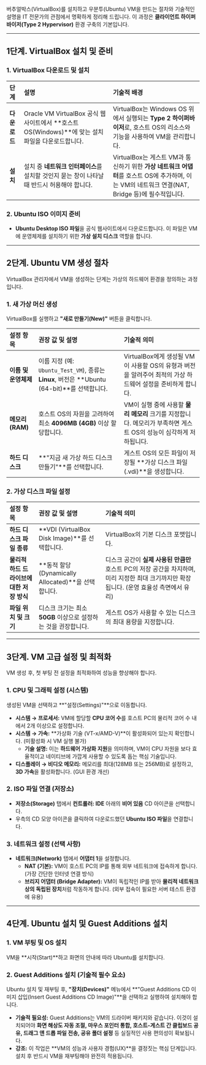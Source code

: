 버추얼박스(VirtualBox)를 설치하고 우분투(Ubuntu) VM을 만드는 절차와 기술적인 설명을 IT 전문가의 관점에서 명확하게 정리해 드립니다. 이 과정은 **클라이언트 하이퍼바이저(Type 2 Hypervisor)** 환경 구축의 기본입니다.

---

## 1단계. VirtualBox 설치 및 준비

### 1. VirtualBox 다운로드 및 설치

| 단계 | 설명 | 기술적 배경 |
| :--- | :--- | :--- |
| **다운로드** | Oracle VM VirtualBox 공식 웹사이트에서 **호스트 OS(Windows)**에 맞는 설치 파일을 다운로드합니다. | VirtualBox는 Windows OS 위에서 실행되는 **Type 2 하이퍼바이저**로, 호스트 OS의 리소스와 기능을 사용하여 VM을 관리합니다. |
| **설치** | 설치 중 **네트워크 인터페이스**를 설치할 것인지 묻는 창이 나타날 때 반드시 허용해야 합니다. | VirtualBox는 게스트 VM과 통신하기 위한 **가상 네트워크 어댑터**를 호스트 OS에 추가하며, 이는 VM의 네트워크 연결(NAT, Bridge 등)에 필수적입니다. |

### 2. Ubuntu ISO 이미지 준비

* **Ubuntu Desktop ISO 파일**을 공식 웹사이트에서 다운로드합니다. 이 파일은 VM에 운영체제를 설치하기 위한 **가상 설치 디스크** 역할을 합니다.

---

## 2단계. Ubuntu VM 생성 절차

VirtualBox 관리자에서 VM을 생성하는 단계는 가상의 하드웨어 환경을 정의하는 과정입니다.

### 1. 새 가상 머신 생성

VirtualBox를 실행하고 **"새로 만들기(New)"** 버튼을 클릭합니다.

| 설정 항목 | 권장 값 및 설명 | 기술적 의미 |
| :--- | :--- | :--- |
| **이름 및 운영체제** | 이름 지정 (예: `Ubuntu_Test_VM`), 종류는 **Linux**, 버전은 **Ubuntu (64-bit)**를 선택합니다. | VirtualBox에게 생성될 VM이 사용할 OS의 유형과 버전을 알려주어 최적의 가상 하드웨어 설정을 준비하게 합니다. |
| **메모리(RAM)** | 호스트 OS의 자원을 고려하여 최소 **4096MB (4GB)** 이상 할당합니다. | VM이 실행 중에 사용할 **물리 메모리** 크기를 지정합니다. 메모리가 부족하면 게스트 OS의 성능이 심각하게 저하됩니다. |
| **하드 디스크** | **"지금 새 가상 하드 디스크 만들기"**를 선택합니다. | 게스트 OS의 모든 파일이 저장될 **가상 디스크 파일(.vdi)**을 생성합니다. |

### 2. 가상 디스크 파일 설정

| 설정 항목 | 권장 값 및 설명 | 기술적 의미 |
| :--- | :--- | :--- |
| **하드 디스크 파일 종류** | **VDI (VirtualBox Disk Image)**를 선택합니다. | VirtualBox의 기본 디스크 포맷입니다. |
| **물리적 하드 드라이브에 대한 저장 방식** | **동적 할당(Dynamically Allocated)**을 선택합니다. | 디스크 공간이 **실제 사용된 만큼만** 호스트 PC의 저장 공간을 차지하며, 미리 지정한 최대 크기까지만 확장됩니다. (운영 효율성 측면에서 유리) |
| **파일 위치 및 크기** | 디스크 크기는 최소 **50GB** 이상으로 설정하는 것을 권장합니다. | 게스트 OS가 사용할 수 있는 디스크의 최대 용량을 지정합니다. |

---

## 3단계. VM 고급 설정 및 최적화

VM 생성 후, 첫 부팅 전 설정을 최적화하여 성능을 향상해야 합니다.

### 1. CPU 및 그래픽 설정 (시스템)

생성된 VM을 선택하고 **"설정(Settings)"**으로 이동합니다.

* **시스템 → 프로세서:** VM에 할당할 **CPU 코어 수**를 호스트 PC의 물리적 코어 수 내에서 2개 이상으로 설정합니다.
* **시스템 → 가속:** **가상화 기술 (VT-x/AMD-V)**이 활성화되어 있는지 확인합니다. (미활성화 시 VM 실행 불가)
    * **기술 설명:** 이는 **하드웨어 가상화 지원**을 의미하며, VM이 CPU 자원을 보다 효율적이고 네이티브에 가깝게 사용할 수 있도록 돕는 핵심 기술입니다.
* **디스플레이 → 비디오 메모리:** 메모리를 최대(128MB 또는 256MB)로 설정하고, **3D 가속**을 활성화합니다. (GUI 환경 개선)

### 2. ISO 파일 연결 (저장소)

* **저장소(Storage)** 탭에서 **컨트롤러: IDE** 아래의 **비어 있음** CD 아이콘을 선택합니다.
* 우측의 CD 모양 아이콘을 클릭하여 다운로드했던 **Ubuntu ISO 파일**을 연결합니다.

### 3. 네트워크 설정 (선택 사항)

* **네트워크(Network)** 탭에서 **어댑터 1**을 설정합니다.
    * **NAT (기본):** VM이 호스트 PC의 IP를 통해 외부 네트워크에 접속하게 합니다. (가장 간단한 인터넷 연결 방식)
    * **브리지 어댑터 (Bridge Adapter):** VM이 독립적인 IP를 받아 **물리적 네트워크상의 독립된 장치**처럼 작동하게 합니다. (외부 접속이 필요한 서버 테스트 환경에 유용)

---

## 4단계. Ubuntu 설치 및 Guest Additions 설치

### 1. VM 부팅 및 OS 설치

VM을 **시작(Start)**하고 화면의 안내에 따라 Ubuntu를 설치합니다.

### 2. Guest Additions 설치 (기술적 필수 요소)

Ubuntu 설치 및 재부팅 후, **"장치(Devices)"** 메뉴에서 **"Guest Additions CD 이미지 삽입(Insert Guest Additions CD Image)"**을 선택하고 실행하여 설치해야 합니다.

* **기술적 필요성:** Guest Additions는 VM의 드라이버 패키지와 같습니다. 이것이 설치되어야 **화면 해상도 자동 조절, 마우스 포인터 통합, 호스트-게스트 간 클립보드 공유, 드래그 앤 드롭 파일 전송, 공유 폴더 설정** 등 실질적인 사용 편의성이 확보됩니다.
* **강조:** 이 작업은 **VM의 성능과 사용자 경험(UX)**을 결정짓는 핵심 단계입니다. 설치 후 반드시 VM을 재부팅해야 완전히 적용됩니다.
